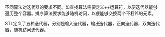 不同算法对迭代器的要求不同。如查找算法需要定义++运算符，以便迭代器能够遍历整个容器。排序算法要求能够随机访问，以便能够交换两个不相邻的元素。

  
STL定义了五种迭代器，分别是输入迭代器，输出迭代器，正向迭代器，双向迭代器，随机访问迭代器。


